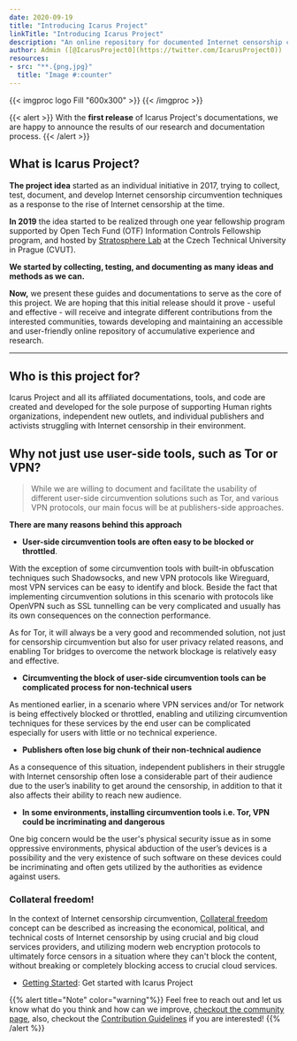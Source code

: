 ```yaml
---
date: 2020-09-19
title: "Introducing Icarus Project"
linkTitle: "Introducing Icarus Project"
description: "An online repository for documented Internet censorship circumvention techniques and methods."
author: Admin ([@IcarusProject0](https://twitter.com/IcarusProject0))
resources:
- src: "**.{png,jpg}"
  title: "Image #:counter"
---
```


{{< imgproc logo Fill "600x300" >}}
{{< /imgproc >}}

{{< alert >}}
With the **first release** of Icarus Project's documentations, we are happy to announce the results of our research and documentation process.
{{< /alert >}}

## What is Icarus Project?

**The project idea** started as an individual initiative in 2017, trying to collect, test, document, and develop Internet censorship circumvention techniques as a response to the rise of Internet censorship at the time.

**In 2019** the idea started to be realized through one year fellowship program supported by Open Tech Fund (OTF) Information Controls Fellowship program, and hosted by [Stratosphere Lab](https://www.stratosphereips.org/team) at the Czech Technical University in Prague (CVUT).

**We started by collecting, testing, and documenting as many ideas and methods as we can.**

**Now,** we present these guides and documentations to serve as the core of this project. We are hoping that this initial release should it prove - useful and effective - will receive and integrate different contributions from the interested communities, towards developing and maintaining an accessible and user-friendly online repository of accumulative experience and research.

------

## Who is this project for?

Icarus Project and all its affiliated documentations, tools, and code are created and developed for the sole purpose of supporting Human rights organizations, independent new outlets, and individual publishers and activists struggling with Internet censorship in their environment.


## Why not just use user-side tools, such as Tor or VPN?

>While we are willing to document and facilitate the usability of different user-side circumvention solutions such as Tor, and various VPN protocols, our main focus will be at publishers-side approaches.

**There are many reasons behind this approach**

- **User-side circumvention tools are often easy to be blocked or throttled**.

With the exception of some circumvention tools with built-in obfuscation techniques such Shadowsocks, and new VPN protocols like Wireguard, most VPN services can be easy to identify and block.
Beside the fact that implementing circumvention solutions in this scenario with protocols like OpenVPN such as SSL tunnelling can be very complicated and usually has its own consequences on the connection performance.

As for Tor, it will always be a very good and recommended solution, not just for censorship circumvention but also for user privacy related reasons, and enabling Tor bridges to overcome the network blockage is relatively easy and effective.

- **Circumventing the block of user-side circumvention tools can be complicated process for non-technical users**

As mentioned earlier, in a scenario where VPN services and/or Tor network is being effectively blocked or throttled, enabling and utilizing circumvention techniques for these services by the end user can be complicated especially for users with little or no technical experience.

- **Publishers often lose big chunk of their non-technical audience**

As a consequence of this situation, independent publishers in their struggle with Internet censorship often lose a considerable part of their audience due to the user’s inability to get around the censorship, in addition to that it also affects their ability to reach new audience.

- **In some environments, installing circumvention tools i.e. Tor, VPN could be incriminating and dangerous**

One big concern would be the user's physical security issue as in some oppressive environments, physical abduction of the user’s devices is a possibility and the very existence of such software on these devices could be incriminating and often gets utilized by the authorities as evidence against users.

### Collateral freedom!
In the context of Internet censorship circumvention, [Collateral freedom](https://en.wikipedia.org/wiki/Collateral_freedom) concept can be described as increasing the economical, political, and technical costs of Internet censorship by using crucial and big cloud services providers, and utilizing modern web encryption protocols to ultimately force censors in a situation where they can't block the content, without breaking or completely blocking access to crucial cloud services.

* [Getting Started](/docs/getting-started.html): Get started with Icarus Project


{{% alert title="Note" color="warning"%}}
Feel free to reach out and let us know what do you think and how can we improve, [checkout the community page](/community), also, checkout the [Contribution Guidelines](/docs/contribution-guidelines/) if you are interested!
{{% /alert %}}